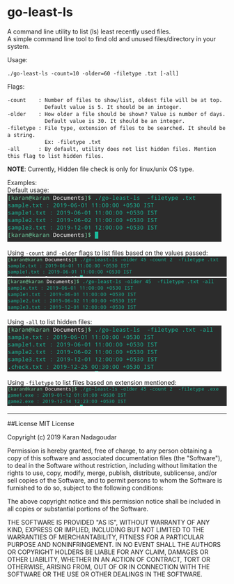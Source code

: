 # go-least-ls
A command line utility to list (ls) least recently used files.<br>
A simple command line tool to find old and unused files/directory in your system.

Usage:
```
./go-least-ls -count=10 -older=60 -filetype .txt [-all]
```
Flags:
```
-count    : Number of files to show/list, oldest file will be at top. 
            Default value is 5. It should be an integer.
-older    : How older a file should be shown? Value is number of days. 
            Default value is 30. It should be an integer.
-filetype : File type, extension of files to be searched. It should be a string. 
            Ex: -filetype .txt
-all      : By default, utility does not list hidden files. Mention this flag to list hidden files.
```
**NOTE**: Currently, Hidden file check is only for linux/unix OS type.

Examples:<br>
Default usage:<br>
![alt text](screenshots/usage.png "Usage with default flag values")

Using `-count` and `-older` flags to list files based on the values passed:<br>
![alt text](screenshots/countFlag.png "Usage of count flag to override the default value.")<br>
![alt text](screenshots/olderFlag.png "Usage of older flag to override the default value.") 

Using `-all` to list hidden files:<br>
![alt text](screenshots/hiddenfiles.png "Usage of all flag to list hidden files.") 

Using `-filetype` to list files based on extension mentioned:<br>
![alt text](screenshots/filetypeFlag.png "Usage of filetype flag to list files based on extension type.") 

---
##License
MIT License

Copyright (c) 2019 Karan Nadagoudar

Permission is hereby granted, free of charge, to any person obtaining a copy
of this software and associated documentation files (the "Software"), to deal
in the Software without restriction, including without limitation the rights
to use, copy, modify, merge, publish, distribute, sublicense, and/or sell
copies of the Software, and to permit persons to whom the Software is
furnished to do so, subject to the following conditions:

The above copyright notice and this permission notice shall be included in all
copies or substantial portions of the Software.

THE SOFTWARE IS PROVIDED "AS IS", WITHOUT WARRANTY OF ANY KIND, EXPRESS OR
IMPLIED, INCLUDING BUT NOT LIMITED TO THE WARRANTIES OF MERCHANTABILITY,
FITNESS FOR A PARTICULAR PURPOSE AND NONINFRINGEMENT. IN NO EVENT SHALL THE
AUTHORS OR COPYRIGHT HOLDERS BE LIABLE FOR ANY CLAIM, DAMAGES OR OTHER
LIABILITY, WHETHER IN AN ACTION OF CONTRACT, TORT OR OTHERWISE, ARISING FROM,
OUT OF OR IN CONNECTION WITH THE SOFTWARE OR THE USE OR OTHER DEALINGS IN THE
SOFTWARE.
